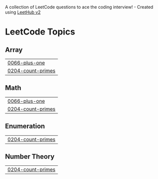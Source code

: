 A collection of LeetCode questions to ace the coding interview! - Created using [LeetHub v2](https://github.com/arunbhardwaj/LeetHub-2.0)
<!---LeetCode Topics Start-->
# LeetCode Topics
## Array
|  |
| ------- |
| [0066-plus-one](https://github.com/Mostafa-Kabil/C-Task/tree/master/0066-plus-one) |
| [0204-count-primes](https://github.com/Mostafa-Kabil/C-Task/tree/master/0204-count-primes) |
## Math
|  |
| ------- |
| [0066-plus-one](https://github.com/Mostafa-Kabil/C-Task/tree/master/0066-plus-one) |
| [0204-count-primes](https://github.com/Mostafa-Kabil/C-Task/tree/master/0204-count-primes) |
## Enumeration
|  |
| ------- |
| [0204-count-primes](https://github.com/Mostafa-Kabil/C-Task/tree/master/0204-count-primes) |
## Number Theory
|  |
| ------- |
| [0204-count-primes](https://github.com/Mostafa-Kabil/C-Task/tree/master/0204-count-primes) |
<!---LeetCode Topics End-->